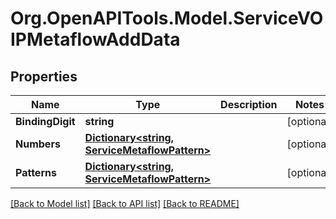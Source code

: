 # Org.OpenAPITools.Model.ServiceVOIPMetaflowAddData

## Properties

Name | Type | Description | Notes
------------ | ------------- | ------------- | -------------
**BindingDigit** | **string** |  | [optional] 
**Numbers** | [**Dictionary&lt;string, ServiceMetaflowPattern&gt;**](ServiceMetaflowPattern.md) |  | [optional] 
**Patterns** | [**Dictionary&lt;string, ServiceMetaflowPattern&gt;**](ServiceMetaflowPattern.md) |  | [optional] 

[[Back to Model list]](../README.md#documentation-for-models) [[Back to API list]](../README.md#documentation-for-api-endpoints) [[Back to README]](../README.md)


